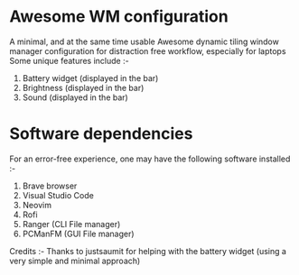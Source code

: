# Awesome WM configuration

A minimal, and at the same time usable Awesome dynamic tiling window manager configuration for distraction free workflow, especially for laptops
Some unique features include :-

1. Battery widget (displayed in the bar)
2. Brightness     (displayed in the bar)
3. Sound          (displayed in the bar)

# Software dependencies
For an error-free experience, one may have the following software installed :-
1. Brave browser
2. Visual Studio Code
3. Neovim
4. Rofi
5. Ranger (CLI File manager)
6. PCManFM (GUI File manager)

Credits :-
Thanks to justsaumit for helping with the battery widget (using a very simple and minimal approach)

